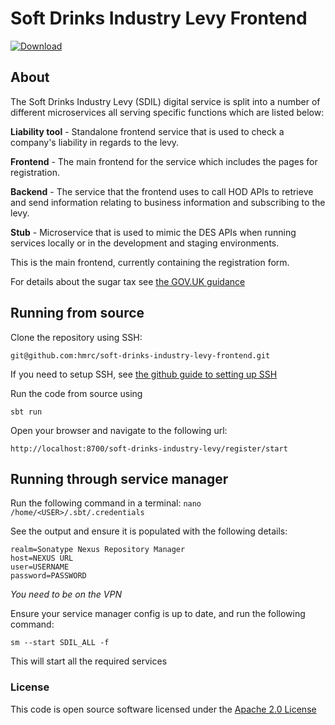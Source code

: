 # Soft Drinks Industry Levy Frontend

[ ![Download](https://api.bintray.com/packages/hmrc/releases/soft-drinks-industry-levy-frontend/images/download.svg) ](https://bintray.com/hmrc/releases/soft-drinks-industry-levy-frontend/_latestVersion)

## About
The Soft Drinks Industry Levy (SDIL) digital service is split into a number of different microservices all serving specific functions which are listed below:

**Liability tool** - Standalone frontend service that is used to check a company's liability in regards to the levy.

**Frontend** - The main frontend for the service which includes the pages for registration.

**Backend** - The service that the frontend uses to call HOD APIs to retrieve and send information relating to business information and subscribing to the levy.

**Stub** - Microservice that is used to mimic the DES APIs when running services locally or in the development and staging environments.

This is the main frontend, currently containing the registration form. 

For details about the sugar tax see [the GOV.UK guidance](https://www.gov.uk/guidance/soft-drinks-industry-levy)

## Running from source
Clone the repository using SSH:

`git@github.com:hmrc/soft-drinks-industry-levy-frontend.git`

If you need to setup SSH, see [the github guide to setting up SSH](https://help.github.com/articles/adding-a-new-ssh-key-to-your-github-account/)

Run the code from source using 

`sbt run`

Open your browser and navigate to the following url:

`http://localhost:8700/soft-drinks-industry-levy/register/start`

## Running through service manager

Run the following command in a terminal: `nano /home/<USER>/.sbt/.credentials`

See the output and ensure it is populated with the following details:

```
realm=Sonatype Nexus Repository Manager
host=NEXUS URL
user=USERNAME
password=PASSWORD
```

*You need to be on the VPN*

Ensure your service manager config is up to date, and run the following command:

`sm --start SDIL_ALL -f`

This will start all the required services

### License

This code is open source software licensed under the [Apache 2.0 License]("http://www.apache.org/licenses/LICENSE-2.0.html")
 